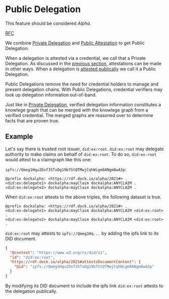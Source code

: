 # Public Delegation

This feature should be considered *Alpha*.

[RFC](https://github.com/docknetwork/planning/blob/master/rfc/0013-public-delegation.md)

We combine [Private Delegation](./concepts_private_delegation.md) and [Public Attestation](./concepts_public_attestation.md) to get Public Delegation.

When a delegation is attested via a credential, we call that a Private Delegation. As discussed in the [previous section](./concepts_public_attestation.md), attestations can be made in other ways. When a delegation is [attested publically](./concepts_public_attestation.md) we call it a Public Delegation.

Public Delegations remove the need for credential holders to manage and present delegation chains. With Public Delegations, credential verifiers may look up delegation information out-of-band.

Just like in [Private Delegation](./concepts_private_delegation.md), verified delegation information constitutes a knowlege graph that can be merged with the knowlege graph from a verified credential. The merged graphs are reasoned over to determine facts that are proven true.

## Example

Let's say there is trusted root issuer, `did:ex:root`. `did:ex:root` may delegate authority to make claims on behalf of `did:ex:root`. To do so, `did:ex:root` would attest to a claimgraph like this one:

`ipfs://Qmeg1Hqu2Dxf35TxDg19b7StQTMwjCqhWigm8ANgm8wA3p`:

```turtle
@prefix dockalpha: <https://rdf.dock.io/alpha/2021#> .
<did:ex:delegate1> dockalpha:mayClaim dockalpha:ANYCLAIM .
<did:ex:delegate2> dockalpha:mayClaim dockalpha:ANYCLAIM .
```

When `did:ex:root` attests to the above triples, the following dataset is true.

```turtle
@prefix dockalpha: <https://rdf.dock.io/alpha/2021#> .
<did:ex:delegate1> dockalpha:mayClaim dockalpha:ANYCLAIM <did:ex:root> .
<did:ex:delegate2> dockalpha:mayClaim dockalpha:ANYCLAIM <did:ex:root> .
```

`did:ex:root` may attests to `ipfs://Qmeg1Hq...` by adding the ipfs link to its DID document.

```json
{
  "@context": "https://www.w3.org/ns/did/v1",
  "id": "did:ex:root",
  "https://rdf.dock.io/alpha/2021#attestsDocumentContent": {
    "@id": "ipfs://Qmeg1Hqu2Dxf35TxDg19b7StQTMwjCqhWigm8ANgm8wA3p"
  }
}
```

By modifying its DID document to include the ipfs link `did:ex:root` attests to the delegation publically.
